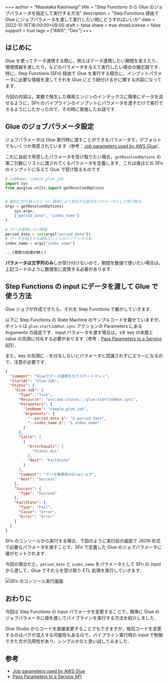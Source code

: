 +++
author = "Masataka Kashiwagi"
title = "Step Functions から Glue のジョブパラメータを指定して実行する方法"
description = "Step Functions 経由で Glue にジョブパラメータを渡して実行したい時にどうすればいいか"
date = 2022-11-16T18:00:00+09:00
draft = false
share = true
showLicense = false
support = true
tags = ["AWS", "Dev"]
+++

## はじめに

Glue を使ってデータ連携する際に，例えばデータ連携したい期間を変えたり，環境情報を渡したり，などのパラメータを与えて実行したい場合の備忘録です．特に，Step Functions (SFn) 経由で Glue を実行する場合に，インプットパラメータに必要な情報を渡してそれを Glue にどう紐付けるかに関する内容になってます．

今回の内容は，実務で発生した検索エンジンのインデックスに簡単にデータを流せるように，SFn のパイプラインのインプットにパラメータを渡すだけで実行できるようにしたかったので，その時に実施したお話です．

## Glue のジョブパラメータ設定

ジョブパラメータは Glue 実行時に渡すことができるパラメータで，デフォルトでもいくつか用意されています（参考：[Job parameters used by AWS Glue](https://docs.aws.amazon.com/glue/latest/dg/aws-glue-programming-etl-glue-arguments.html)）．

これに自前で用意したパラメータを受け取りたい場合，`getResolvedOptions` の第二引数にリストに渡されてくるパラメータを定義します．これは後ほどの SFn のインプットに与えて Glue で受け取るものです．

```python
# JobName: sample_glue_job
import sys
from awsglue.utils import getResolvedOptions


# 動的に切り替えたい or 環境により変化する部分をパラメータとして受け取る
args = getResolvedOptions(
    sys.argv,
    ["period_date", "index_name"]
)

# データ連携したい期間
period_date = int(args["period_date"])
# データを投入する検索エンジンのインデックス名
index_name = args["index_name"]

...(実際の処理が続く)
```

**パラメータは文字列のみ**しか受け付けないので，期間を数値で使いたい場合は，上記コードのように数値型に変換する必要があります．

## Step Functions の input にデータを渡して Glue で使う方法
Glue ジョブが作成できたら，それを Step Functions で動かしていきます．

以下に Step Functions の State Machine のサンプルコードを載せていますが，ポイントは `glue:startJobRun.sync` アクションの Parameters にある Arguments の設定です．input パラメータを渡す場合は，`$`を key の末尾と value の先頭に付与する必要があります（参考：[Pass Parameters to a Service API](https://docs.aws.amazon.com/step-functions/latest/dg/connect-parameters.html)）．

また，key の先頭に`--`を付与しないとパラメータと認識されずにエラーになるので，注意が必要です．

```json
{
  "Comment": "Glueでデータ連携を行うステートマシン",
  "StartAt": "Glue-Job",
  "States": {
    "Glue-Job": {
      "Type": "Task",
      "Resource": "arn:aws:states:::glue:startJobRun.sync",
      "Parameters": {
        "JobName": "sample_glue_job",
        "Arguments": {
          "--period_date.$": "$.period_date",
          "--index_name.$": "$.index_name"
        }
      },
      "Catch": [
        {
          "ErrorEquals": [
            "States.ALL"
          ],
          "Next": "FailState"
        }
      ],
      "Comment": "データ連携用のGlueジョブ",
      "Next": "Success"
    },
    "Success": {
      "Type": "Succeed"
    },
    "FailState": {
      "Type": "Fail",
      "Cause": "Error",
      "Error": "Error"
    }
  }
}
```

SFn のコンソールから実行する場合，下図のように実行前の画面で JSON 形式で必要なパラメータを渡すことで，SFn で定義した Glue のジョブパラメータに値がセットされます．

今回の場合だと，`period_date` と `index_name` をパラメータとして SFn の input から渡して，Glue でそれらを受け取り ETL 処理を実行していきます．

![SFn のコンソール実行画面](../../img/glue-job-params-sfn-img1.png "SFn のコンソール実行画面")

## おわりに

今回は Step Functions の input パラメータを変更することで，簡単に Glue のジョブパラメータに値を渡してパイプラインを実行する方法を紹介しました．

Glue Studio からコードを直接変更することでもできますが，毎回コードを変更するのはバグが混入する可能性もあるので，パイプライン実行時の input で制御できた方が汎用性があり，シンプルかなと思い試してみました．

## 参考

- [Job parameters used by AWS Glue](https://docs.aws.amazon.com/glue/latest/dg/aws-glue-programming-etl-glue-arguments.html)
- [Pass Parameters to a Service API](https://docs.aws.amazon.com/step-functions/latest/dg/connect-parameters.html)
